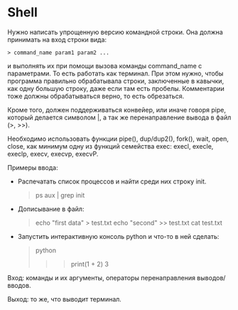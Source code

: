 # Shell

Нужно написать упрощенную версию командной строки. Она должна
принимать на вход строки вида:

    > command_name param1 param2 ...

и выполнять их при помощи вызова команды command_name с
параметрами. То есть работать как терминал. При этом нужно, чтобы
программа правильно обрабатывала строки, заключенные в кавычки,
как одну большую строку, даже если там есть пробелы. Комментарии
тоже должны обрабатываться верно, то есть обрезаться.

Кроме того, должен поддерживаться конвейер, или иначе говоря pipe,
который делается символом |, а так же перенаправление вывода в
файл (>, >>).

Необходимо использовать функции pipe(), dup/dup2(), fork(), wait,
open, close, как минимум одну из функций семейства exec: execl,
execle, execlp, execv, execvp, execvP.

Примеры ввода:

* Распечатать список процессов и найти среди них строку init.

    > ps aux | grep init

* Дописывание в файл:

    > echo "first data" > test.txt
    > echo "second" >> test.txt
    > cat test.txt

* Запустить интерактивную консоль python и что-то в ней сделать:

    > python
    >>> print(1 + 2)
    >>> 3

Вход: команды и их аргументы, операторы перенаправления
выводов/вводов.

Выход: то же, что выводит терминал.